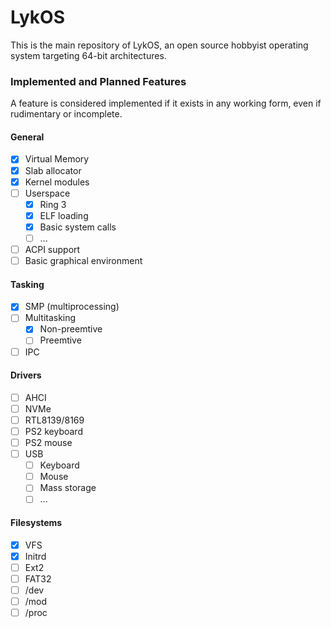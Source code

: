 # LykOS
This is the main repository of LykOS, an open source hobbyist operating system targeting 64-bit architectures.

### Implemented and Planned Features
A feature is considered implemented if it exists in any working form, even if rudimentary or incomplete.
#### General
- [x] Virtual Memory
- [x] Slab allocator
- [x] Kernel modules
- [ ] Userspace
  - [x] Ring 3
  - [x] ELF loading
  - [x] Basic system calls
  - [ ] ...
- [ ] ACPI support
- [ ] Basic graphical environment
#### Tasking
- [x] SMP (multiprocessing)
- [ ] Multitasking
  - [x] Non-preemtive
  - [ ] Preemtive
- [ ] IPC
#### Drivers
- [ ] AHCI
- [ ] NVMe
- [ ] RTL8139/8169
- [ ] PS2 keyboard
- [ ] PS2 mouse
- [ ] USB
  - [ ] Keyboard
  - [ ] Mouse
  - [ ] Mass storage
  - [ ] ...
#### Filesystems
- [x] VFS
- [x] Initrd
- [ ] Ext2
- [ ] FAT32
- [ ] /dev
- [ ] /mod
- [ ] /proc
